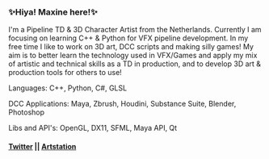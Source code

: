### ✨Hiya! Maxine here!✨

 I'm a Pipeline TD & 3D Character Artist from the Netherlands.
 Currently I am focusing on learning C++ & Python for VFX pipeline development.
 In my free time I like to work on 3D art, DCC scripts and making silly games!
 My aim is to better learn the technology used in VFX/Games and apply my mix of artistic and technical skills as a TD in production, and to develop 3D art & production tools for others to use!
 

 Languages: C++, Python, C#, GLSL
 
 DCC Applications: Maya, Zbrush, Houdini, Substance Suite, Blender, Photoshop
 
 Libs and API's: OpenGL, DX11, SFML, Maya API, Qt

#### [Twitter](https://twitter.com/MaxineCodes) || [Artstation](https://www.artstation.com/maxine3d)
